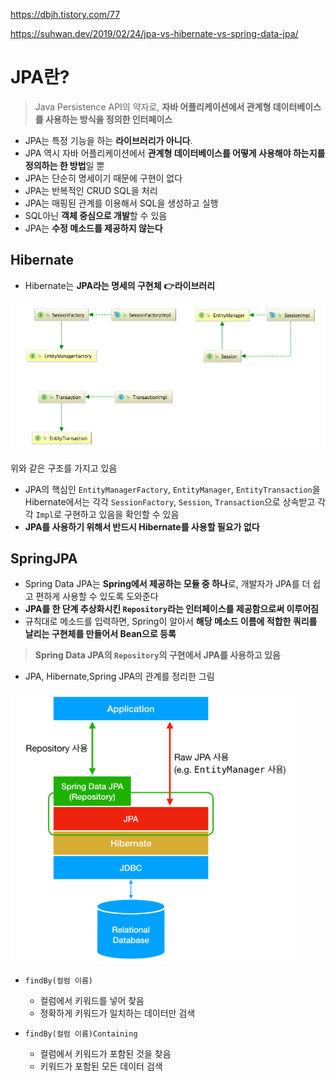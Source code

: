 https://dbjh.tistory.com/77

https://suhwan.dev/2019/02/24/jpa-vs-hibernate-vs-spring-data-jpa/

# JPA란?

> Java Persistence API의 약자로, **자바 어플리케이션에서 관계형 데이터베이스를 사용하는 방식을 정의한 인터페이스**

-  JPA는 특정 기능을 하는 **라이브러리가 아니다**.
-  JPA 역시 자바 어플리케이션에서 **관계형 데이터베이스를 어떻게 사용해야 하는지를 정의하는 한 방법**일 뿐
- JPA는 단순히 명세이기 때문에 구현이 없다
- JPA는 반복적인 CRUD SQL을 처리
- JPA는 매핑된 관계를 이용해서 SQL을 생성하고 실행
- SQL아닌 **객체 중심으로 개발**할 수 있음
- JPA는 **수정 메소드를 제공하지 않는다**

## Hibernate

- Hibernate는 **JPA라는 명세의 구현체** **:point_right:라이브러리**

![image-20211209235629911](JPA.assets/image-20211209235629911.png)

위와 같은 구조를 가지고 있음

-  JPA의 핵심인 `EntityManagerFactory`, `EntityManager`, `EntityTransaction`을 Hibernate에서는 각각 `SessionFactory`, `Session`, `Transaction`으로 상속받고 각각 `Impl`로 구현하고 있음을 확인할 수 있음
-  **JPA를 사용하기 위해서 반드시 Hibernate를 사용할 필요가 없다**

## SpringJPA

- Spring Data JPA는 **Spring에서 제공하는 모듈 중 하나**로, 개발자가 JPA를 더 쉽고 편하게 사용할 수 있도록 도와준다
- **JPA를 한 단계 추상화시킨 `Repository`라는 인터페이스를 제공함으로써 이루어짐**
- 규칙대로 메소드를 입력하면, Spring이 알아서 **해당 메소드 이름에 적합한 쿼리를 날리는 구현체를 만들어서 Bean으로 등록**

> **Spring Data JPA의 `Repository`의 구현에서 JPA를 사용하고 있음**

- JPA, Hibernate,Spring JPA의 관계를 정리한 그림

<img src="JPA.assets/image-20211209235837783.png" alt="image-20211209235837783" style="zoom:67%;" />

- `findBy(컬럼 이름)`

  - 컬럼에서 키워드를 넣어 찾음
  - 정확하게 키워드가 일치하는 데이터만 검색

- `findBy(컬럼 이름)Containing`

  - 컬럼에서 키워드가 포함된 것을 찾음
  - 키워드가 포함된 모든 데이터 검색

  
